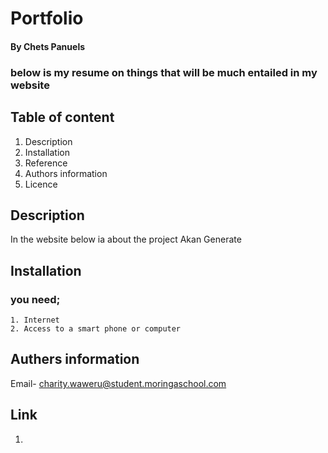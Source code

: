 # Portfolio

#### By Chets Panuels
 ### below is my resume on things that will be much entailed in my website

 ## Table of content

 1. Description
 2. Installation
 3. Reference
 4. Authors information
 5. Licence
## Description
In the website below ia about the project Akan Generate 

## Installation
 ### you need;
    1. Internet
    2. Access to a smart phone or computer

## Authers information
Email- charity.waweru@student.moringaschool.com

## Link 
1. 